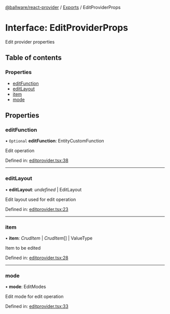 [@ballware/react-provider](../README.md) / [Exports](../modules.md) / EditProviderProps

# Interface: EditProviderProps

Edit provider properties

## Table of contents

### Properties

- [editFunction](editproviderprops.md#editfunction)
- [editLayout](editproviderprops.md#editlayout)
- [item](editproviderprops.md#item)
- [mode](editproviderprops.md#mode)

## Properties

### editFunction

• `Optional` **editFunction**: EntityCustomFunction

Edit operation

Defined in: [editprovider.tsx:38](https://github.com/ballware/ballware-client/blob/2d75549/packages/react-provider/src/editprovider.tsx#L38)

___

### editLayout

• **editLayout**: *undefined* \| EditLayout

Edit layout used for edit operation

Defined in: [editprovider.tsx:23](https://github.com/ballware/ballware-client/blob/2d75549/packages/react-provider/src/editprovider.tsx#L23)

___

### item

• **item**: *CrudItem* \| *CrudItem*[] \| ValueType

Item to be edited

Defined in: [editprovider.tsx:28](https://github.com/ballware/ballware-client/blob/2d75549/packages/react-provider/src/editprovider.tsx#L28)

___

### mode

• **mode**: EditModes

Edit mode for edit operation

Defined in: [editprovider.tsx:33](https://github.com/ballware/ballware-client/blob/2d75549/packages/react-provider/src/editprovider.tsx#L33)
